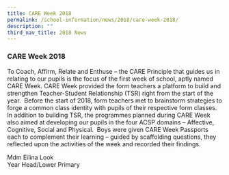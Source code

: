```yaml
---
title: CARE Week 2018
permalink: /school-information/news/2018/care-week-2018/
description: ""
third_nav_title: 2018 News
---
```



### **CARE Week 2018**
To Coach, Affirm, Relate and Enthuse – the CARE Principle that guides us in relating to our pupils is the focus of the first week of school, aptly named CARE Week. CARE Week provided the form teachers a platform to build and strengthen Teacher-Student Relationship (TSR) right from the start of the year.  Before the start of 2018, form teachers met to brainstorm strategies to forge a common class identity with pupils of their respective form classes. In addition to building TSR, the programmes planned during CARE Week also aimed at developing our pupils in the four ACSP domains – Affective, Cognitive, Social and Physical.  Boys were given CARE Week Passports each to complement their learning – guided by scaffolding questions, they reflected upon the activities of the week and recorded their findings.

Mdm Eilina Look<br>
Year Head/Lower Primary